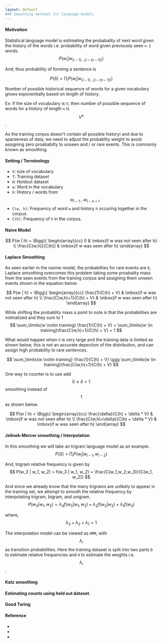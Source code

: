 ```yaml
---
layout: default
### Smoothing methods for language models
---
```

#### Motivation

Statistical language model is estimating the probabality of next word given the history of the words i.e. probability of word given previously seen `n-1` words. 
$$ 
P(w_i | w_{(i-1)... (i-(n-1))})
$$

And, thus probability of forming a sentence is 

$$
P(S) = \prod_{i} P(w_i | w_{(i-1)... (i-(n-1))})
$$

Number of possible historical sequence of words for a given vocabulary grows exponentially based on length of history. 

Ex: If the size of vocabulary is `V`, then number of possible sequence of words for a history of length `n` is $$ V^n $$.

As the training corpus doesn't contain all possible historyi and due to sparseness of data, we need to adjust the probablity weight to avoid assigning zero proababilty to unseen and / or rare events. This is commonly known as smoothing. 

#### Setting / Terminology
* `V`: size of vocabulary
* `T`: Training dataset
* `H`: Holdout dataset
* `w`: Word in the vocabulary
* `h`: History / words from $$ w_{i-1} ... w_{i-n+1} $$ 
* `C(w, h)`: Frequency of word `w` and history `h` occuring together in the corpus.
* `C(h)`: Frequency of `h` in the corpus.

#### Naive Model

$$
P(w | h) = 
\Bigg\{ \begin{array}{cc}
0 & \mbox{if w was not seen after h} \\
\frac{C(w,h)}{C(h)} & \mbox{if w was seen after h}
\end{array}
$$

#### Laplace Smoothing
As seen earlier in the navive model, the probabilties for rare events are `0`, Laplace smoothing overcomes this problem taking some proabality mass from the seen events from the training corpus and assigning them unseen events shown in the equation below.

$$
P(w | h) = 
\Bigg\{ \begin{array}{cc}
\frac{1}{C(h) + V} & \mbox{if w was not seen after h} \\
\frac{C(w,h)+1}{C(h) + V} & \mbox{if w was seen after h}
\end{array}
$$

While shifting the probablity mass a point to note is that the probabilities are notmalized and they sum to 1
$$
\sum_\limits{w \notin training} \frac{1}{C(h) + V} + \sum_\limits{w \in training}\frac{C(w,h)+1}{C(h) + V} = 1
$$

What would happen when `V` is very large and the training data is limited as shown below, this is not an accurate depection of the distribution, and can assign high probability to rare sentences.

$$
\sum_\limits{w \notin training} \frac{1}{C(h) + V} \ggg \sum_\limits{w \in training}\frac{C(w,h)+1}{C(h) + V}
$$

One way to counter is to use add $$ 0 \leq \delta < 1 $$ smoothing instead of $$ 1 $$ as shown below.

$$
P(w | h) = 
\Bigg\{ \begin{array}{cc}
\frac{\delta}{C(h) + \delta * V} & \mbox{if w was not seen after h} \\
\frac{C(w,h)+\delta}{C(h) + \delta * V} & \mbox{if w was seen after h}
\end{array}
$$


#### Jelinek-Mercer smoothing / Interpolation
In this smoothing we will take an trigram language model as an example.
$$
P(S) = \prod_{i} P(w_i | w_{i-1}, w_{i-2})
$$

And, trigram relative frequency is given by
$$
P(w_3 | w_1, w_2) = f(w_3 | w_1, w_2) = \frac{C(w_1,w_2,w_3)}{C(w_1, w_2)}
$$

And since we already know that the many trigrams are unlikely to appear in the training set, we attempt to smooth the relative frequency by interpolating trigram, bigram, and unigram.
$$
P(w_3 | w_1, w_2) = \lambda_3 f(w_3 | w_1, w_2) + \lambda_2 f(w_3 | w_2) + \lambda_1 f(w_3)  
$$

where, $$ \lambda_3 + \lambda_2 + \lambda_1 = 1 $$

The interpolation model can be viewed as `HMM`, with $$\lambda_i$$ as transition probabilities. Here the training dataset is split into two parts `D` to estimate relative frequencies and `H` to estimate the weights i.e. $$ \lambda_i $$.

#### Katz smoothing

#### Estimating counts using held out dataset.


#### Good Turing



#### Reference
* []()
* []()
* []()

